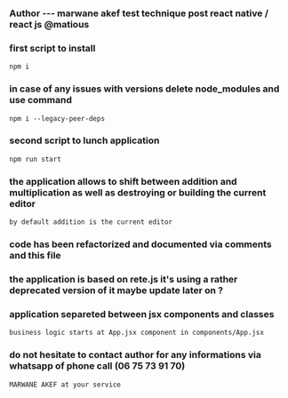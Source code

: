 ### Author --- marwane akef test technique post react native / react js @matious

### first script to install

    npm i

### in case of any issues with versions delete node_modules and use command

    npm i --legacy-peer-deps

### second script to lunch application

    npm run start

### the application allows to shift between addition and multiplication as well as destroying or building the current editor

    by default addition is the current editor

### code has been refactorized and documented via comments and this file

### the application is based on rete.js it's using a rather deprecated version of it maybe update later on ?

### application separeted between jsx components and classes

    business logic starts at App.jsx component in components/App.jsx

### do not hesitate to contact author for any informations via whatsapp of phone call (06 75 73 91 70)

    MARWANE AKEF at your service
